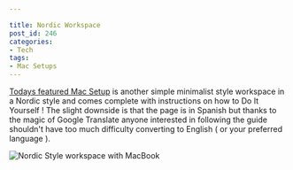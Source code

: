 ```yaml
---

title: Nordic Workspace
post_id: 246
categories: 
- Tech
tags:
- Mac Setups
---
```


[Todays featured Mac Setup](http://www.hadasycuscus.com/un-espacio-de-trabajo-en-casa-nordico-25-aniversario-leroy-merlin/?utm_source=feedly&utm_reader=feedly&utm_medium=rss&utm_campaign=un-espacio-de-trabajo-en-casa-nordico-25-aniversario-leroy-merlin) is another simple minimalist style workspace in a Nordic style and comes complete with instructions on how to Do It Yourself ! The slight downside is that the page is in Spanish but thanks to the magic of Google Translate anyone interested in following the guide shouldn't have too much difficulty converting to English ( or your preferred language ).


![Nordic Style workspace with MacBook](http://www.hadasycuscus.com/wp-content/uploads/2014/06/workspace-25-aniversario-leroy-merlin-15.jpg)